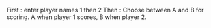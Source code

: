 First : enter player names 1 then 2
Then : Choose between A and B for scoring. A when player 1 scores, B when player 2.